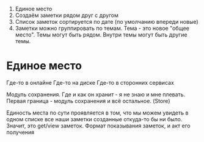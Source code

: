 1. Единое место 
2. Создаём заметки рядом друг с другом
3. Список заметок сортируется по дате (по умолчанию впереди новые)
4. Заметки можно группировать по темам. Тема - это новое "общее место". Темы могут быть рядом. Внутри темы могут быть другие темы.

# Единое место 

Где-то в онлайне
Где-то на диске
Где-то в сторонних сервисах

Модуль сохранения. Где и как он хранит - я не знаю и мне плевать. Первая граница - модуль сохранения и всё остальное. (Store)

Единость места по сути проявляется в том, что мы можем увидеть в одном списке все наши заметки созданные откуда-то бы ни было. Значит, это get/view заметок. Формат показывания заметок, и акт его получения


